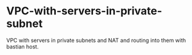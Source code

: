 # VPC-with-servers-in-private-subnet
VPC with servers in private subnets and NAT and routing into them with bastian host.
